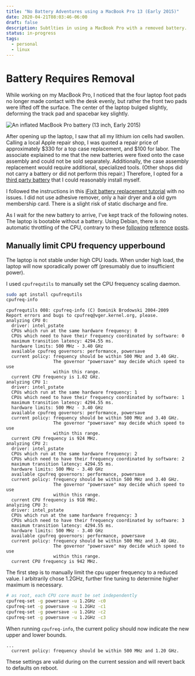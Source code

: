 ```yaml
---
title: "No Battery Adventures using a MacBook Pro 13 (Early 2015)"
date: 2020-04-21T08:03:46-06:00
draft: false
description: Subtlties in using a MacBook Pro with a removed battery. 
status: in-progress
tags:
  - personal
  - linux
---
```


# Battery Requires Removal

While working on my MacBook Pro, I noticed that the four laptop foot pads no longer made contact with the desk evenly, but rather the front two pads were lifted off the surface. The center of the laptop bulged slightly, deforming the track pad and spacebar key slightly.

![An inflated MacBook Pro battery (13 inch, Early 2015)](https://swift-yeg.cloud.cybera.ca:8080/v1/AUTH_e3b719b87453492086f32f5a66c427cf/media/2020/04/21/inflated-mbp13-battery.jpg)

After opening up the laptop, I saw that all my lithium ion cells had swollen.
Calling a local Apple repair shop, I was quoted a repair price of approximately $330 for a top case replacement, and $100 for labor.
The associate explained to me that the new batteries were fixed onto the case assembly and could not be sold separately. Additionally, the case assembly replacement would require additional, specialized tools.
(Other shops did not carry a battery or did not perform this repair.)
Therefore, I opted for a [third party battery](https://www.amazon.ca/dp/B07YYW3MN1/ref=cm_sw_em_r_mt_dp_U_-QWNEbFVPZSGZ) that I could reasonably install myself.

I followed the instructions in this [iFixit battery replacement tutorial](https://www.ifixit.com/Guide/MacBook+Pro+13-Inch+Retina+Display+Early+2015+Battery+Replacement/45137) with no issues.
I did not use adhesive remover, only a hair dryer and a old gym membership card.
There is a slight risk of static discharge and fire.

As I wait for the new battery to arrive, I've kept track of the following notes.
The laptop is bootable without a battery.
Using Debian, there is no automatic throttling of the CPU, contrary to these [following](https://web.archive.org/web/20081225111200/http://support.apple.com:80/kb/HT2332) [reference](https://apple.stackexchange.com/questions/116193/how-to-disable-the-speedstep-when-using-macbook-pro-without-a-battery) [posts](https://web.archive.org/web/20090705004324/http://www.gearlog.com:80/2008/11/apple_notebooks_take_huge_perf.php).

## Manually limit CPU frequency upperbound

The laptop is not stable under high CPU loads.
When under high load, the laptop will now sporadically power off (presumably due to insufficient power).

I used `cpufrequtils` to manually set the CPU frequency scaling daemon. 
```bash
sudo apt install cpufrequtils
cpufreq-info
```
```text
cpufrequtils 008: cpufreq-info (C) Dominik Brodowski 2004-2009
Report errors and bugs to cpufreq@vger.kernel.org, please.
analyzing CPU 0:
  driver: intel_pstate
  CPUs which run at the same hardware frequency: 0
  CPUs which need to have their frequency coordinated by software: 0
  maximum transition latency: 4294.55 ms.
  hardware limits: 500 MHz - 3.40 GHz
  available cpufreq governors: performance, powersave
  current policy: frequency should be within 500 MHz and 3.40 GHz.
                  The governor "powersave" may decide which speed to use
                  within this range.
  current CPU frequency is 1.02 GHz.
analyzing CPU 1:
  driver: intel_pstate
  CPUs which run at the same hardware frequency: 1
  CPUs which need to have their frequency coordinated by software: 1
  maximum transition latency: 4294.55 ms.
  hardware limits: 500 MHz - 3.40 GHz
  available cpufreq governors: performance, powersave
  current policy: frequency should be within 500 MHz and 3.40 GHz.
                  The governor "powersave" may decide which speed to use
                  within this range.
  current CPU frequency is 924 MHz.
analyzing CPU 2:
  driver: intel_pstate
  CPUs which run at the same hardware frequency: 2
  CPUs which need to have their frequency coordinated by software: 2
  maximum transition latency: 4294.55 ms.
  hardware limits: 500 MHz - 3.40 GHz
  available cpufreq governors: performance, powersave
  current policy: frequency should be within 500 MHz and 3.40 GHz.
                  The governor "powersave" may decide which speed to use
                  within this range.
  current CPU frequency is 918 MHz.
analyzing CPU 3:
  driver: intel_pstate
  CPUs which run at the same hardware frequency: 3
  CPUs which need to have their frequency coordinated by software: 3
  maximum transition latency: 4294.55 ms.
  hardware limits: 500 MHz - 3.40 GHz
  available cpufreq governors: performance, powersave
  current policy: frequency should be within 500 MHz and 3.40 GHz.
                  The governor "powersave" may decide which speed to use
                  within this range.
  current CPU frequency is 942 MHz.
```

The first step is to manually limit the cpu upper frequency to a reduced value.
I arbitrarily chose 1.2GHz, further fine tuning to determine higher maximum is necessary.

```bash
# as root, each CPU core must be set independently
cpufreq-set -g powersave -u 1.2GHz -c0
cpufreq-set -g powersave -u 1.2GHz -c1
cpufreq-set -g powersave -u 1.2GHz -c2
cpufreq-set -g powersave -u 1.2GHz -c3
```

When running `cpufreq-info`, the current policy should now indicate the new upper and lower bounds.
```text
...
  current policy: frequency should be within 500 MHz and 1.20 GHz.
```

These settings are valid during on the current session and will revert back to defaults on reboot.
